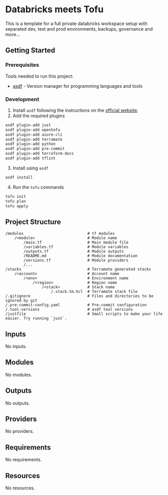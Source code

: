 # Databricks meets Tofu

This is a template for a full private databricks workspace setup with separated dev, test and prod environments, backups, governance and more...

## Getting Started

### Prerequisites

Tools needed to run this project:

- [asdf](https://asdf-vm.com/) - Version manager for programming languages and tools

### Development

1. Install `asdf` following the instructions on the [official website](https://asdf-vm.com/guide/getting-started.html).
2. Add the required plugins

```bash
asdf plugin-add just
asdf plugin-add opentofu
asdf plugin-add azure-cli
asdf plugin-add terramate
asdf plugin-add python
asdf plugin-add pre-commit
asdf plugin-add terraform-docs
asdf plugin-add tflint
```

3. Install using `asdf`

```bash
asdf install
```

4. Run the `tofu` commands

```bash
tofu init
tofu plan
tofu apply
```

## Project Structure

```
/modules                            # tf modules
    /<module>                       # Module name
        /main.tf                    # Main module file
        /variables.tf               # Module variables
        /outputs.tf                 # Module outputs
        /README.md                  # Module documentation
        /versions.tf                # Module providers
        /...
/stacks                             # Terramate generated stacks
    /<account>                      # Account name
        /<env>                      # Environment name
            /<region>               # Region name
                /<stack>            # Stack name
                    /.stack.tm.hcl  # Terramate stack file
/.gitignore                         # Files and directories to be ignored by git
/.pre-commit-config.yaml            # Pre-commit configuration
/.tool-versions                     # asdf tool versions
/justfile                           # Small scripts to make your life easier. Try running `just`.
```

<!-- BEGIN_TF_DOCS -->

## Inputs

No inputs.

## Modules

No modules.

## Outputs

No outputs.

## Providers

No providers.

## Requirements

No requirements.

## Resources

No resources.

<!-- END_TF_DOCS -->
